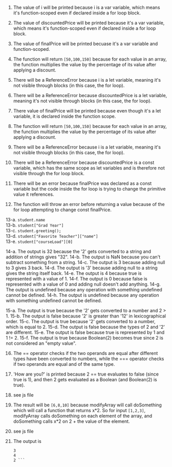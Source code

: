 1. The value of i will be printed because i is a var variable, which means it's function-scoped even if declared inside a for loop block.
2. The value of discountedPrice will be printed because it's a var variable, which means it's function-scoped even if declared inside a for loop block.
3. The value of finalPrice will be printed becuase it's a var variable and function-scoped.
4. The function will return `[50,100,150]` because for each value in an array, the function multiplies the value by the percentage of its value after applying a discount.

5. There will be a ReferenceError because i is a let variable, meaning it's not visible through blocks (in this case, the for loop).
6. There will be a ReferenceError because discountedPrice is a let variable, meaning it's not visible through blocks (in this case, the for loop).
7. There value of finalPrice will be printed because even though it's a let variable, it is declared inside the function scope.
8. The function will return `[50,100,150]` because for each value in an array, the function multiplies the value by the percentage of its value after applying a discount.

9. There will be a ReferenceError because i is a let variable, meaning it's not visible through blocks (in this case, the for loop).
10. There will be a ReferenceError because discountedPrice is a const variable, which has the same scope as let variables and is therefore not visible through the for loop block.
11. There will be an error because finalPrice was declared as a const variable but the code inside the for loop is trying to change the primitive value it references.
12. The function will throw an error before returning a value because of the for loop attempting to change const finalPrice.

13-a. `student.name`  
13-b. `student["Grad Year"]`  
13-c. `student.greeting();`  
13-d. `student["Favorite Teacher"]["name"]`  
13-e. `student["courseLoad"][0]`  

14-a. The output is 32 because the '2' gets converted to a string and addition of strings gives "32".
14-b. The output is NaN because you can't subtract something from a string.
14-c. The output is 3 because adding null to 3 gives 3 back.
14-d. The output is '3' because adding null to a string gives the string itself back.
14-e. The output is 4 because true is represented with a value of 1.
14-f. The output is 0 because false is represented with a value of 0 and adding null doesn't add anything.
14-g. The output is undefined because any operation with something undefined cannot be defined.
14-h. The output is undefined because any operation with something undefined cannot be defined.

15-a. The output is true because the '2' gets converted to a number and 2 > 1.
15-b. The output is false because '2' is greater than '12' in lexicographical order.
15-c. The output is true because '2' gets converted to a number, which is equal to 2.
15-d. The output is false because the types of 2 and '2' are different.
15-e. The output is false because true is represented by 1 and 1 != 2.
15-f. The output is true because Boolean(2) becomes true since 2 is not considered an "empty value".

16. The == operator checks if the two operands are equal after different types have been converted to numbers, while the === operator checks if two operands are equal and of the same type.

17. 'How are you?' is printed because 2 == true evaluates to false (since true is 1), and then 2 gets evaluated as a Boolean (and Boolean(2) is true).

18. see js file

19. The result will be `[6,8,10]` because modifyArray will call doSomething which will call a function that returns x\*2. So for input `[1,2,3]`, modifyArray calls doSomething on each element of the array, and doSomething calls x\*2 on 2 + the value of the element.

20. see js file

21. The output is 
    ``` 1  
    3
    4   
    2 ```


